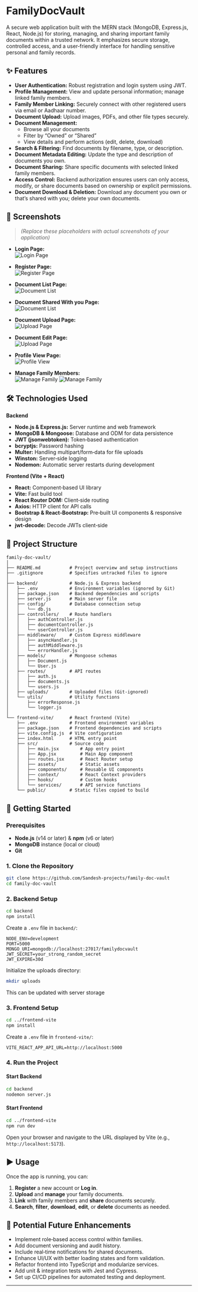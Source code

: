 # FamilyDocVault

A secure web application built with the MERN stack (MongoDB, Express.js, React, Node.js) for storing, managing, and sharing important family documents within a trusted network. It emphasizes secure storage, controlled access, and a user‑friendly interface for handling sensitive personal and family records.

## ✨ Features

- **User Authentication:** Robust registration and login system using JWT.
- **Profile Management:** View and update personal information; manage linked family members.
- **Family Member Linking:** Securely connect with other registered users via email or Aadhaar number.
- **Document Upload:** Upload images, PDFs, and other file types securely.
- **Document Management:**
  - Browse all your documents
  - Filter by “Owned” or “Shared”
  - View details and perform actions (edit, delete, download)
- **Search & Filtering:** Find documents by filename, type, or description.
- **Document Metadata Editing:** Update the type and description of documents you own.
- **Document Sharing:** Share specific documents with selected linked family members.
- **Access Control:** Backend authorization ensures users can only access, modify, or share documents based on ownership or explicit permissions.
- **Document Download & Deletion:** Download any document you own or that’s shared with you; delete your own documents.

## 📸 Screenshots

> _(Replace these placeholders with actual screenshots of your application)_

- **Login Page:**  
  ![Login Page](screenshots/Loginpage.png)

- **Register Page:**  
  ![Register Page](screenshots/registerpage.png)

- **Document List Page:**  
  ![Document List](screenshots/documentlist.png)
- **Document Shared With you Page:**  
  ![Document List](screenshots/ViewDocumentSharedWithYou.png)

- **Document Upload Page:**  
  ![Upload Page](screenshots/documentupload.png)

- **Document Edit Page:**  
  ![Upload Page](screenshots/documentedit.png)

- **Profile View Page:**  
  ![Profile View](screenshots/ProfilePage.png)

- **Manage Family Members:**  
  ![Manage Family](screenshots/SeeAndRemoveFamilyMember.png)
  ![Manage Family](screenshots/addFamilyMemberToDocument.png)

## 🛠️ Technologies Used

**Backend**

- **Node.js & Express.js:** Server runtime and web framework
- **MongoDB & Mongoose:** Database and ODM for data persistence
- **JWT (jsonwebtoken):** Token‑based authentication
- **bcryptjs:** Password hashing
- **Multer:** Handling multipart/form‑data for file uploads
- **Winston:** Server‑side logging
- **Nodemon:** Automatic server restarts during development

**Frontend (Vite + React)**

- **React:** Component‑based UI library
- **Vite:** Fast build tool
- **React Router DOM:** Client‑side routing
- **Axios:** HTTP client for API calls
- **Bootstrap & React‑Bootstrap:** Pre‑built UI components & responsive design
- **jwt-decode:** Decode JWTs client‑side

## 📁 Project Structure

```
family-doc-vault/
│
├── README.md           # Project overview and setup instructions
├── .gitignore          # Specifies untracked files to ignore
│
├── backend/            # Node.js & Express backend
│   ├── .env            # Environment variables (ignored by Git)
│   ├── package.json    # Backend dependencies and scripts
│   ├── server.js       # Main server file
│   ├── config/         # Database connection setup
│   │   └── db.js
│   ├── controllers/    # Route handlers
│   │   ├── authController.js
│   │   ├── documentController.js
│   │   └── userController.js
│   ├── middleware/     # Custom Express middleware
│   │   ├── asyncHandler.js
│   │   ├── authMiddleware.js
│   │   └── errorHandler.js
│   ├── models/         # Mongoose schemas
│   │   ├── Document.js
│   │   └── User.js
│   ├── routes/         # API routes
│   │   ├── auth.js
│   │   ├── documents.js
│   │   └── users.js
│   ├── uploads/        # Uploaded files (Git‑ignored)
│   └── utils/          # Utility functions
│       ├── errorResponse.js
│       └── logger.js
│
└── frontend-vite/      # React frontend (Vite)
    ├── .env            # Frontend environment variables
    ├── package.json    # Frontend dependencies and scripts
    ├── vite.config.js  # Vite configuration
    ├── index.html      # HTML entry point
    ├── src/            # Source code
    │   ├── main.jsx        # App entry point
    │   ├── App.jsx         # Main App component
    │   ├── routes.jsx      # React Router setup
    │   ├── assets/         # Static assets
    │   ├── components/     # Reusable UI components
    │   ├── context/        # React Context providers
    │   ├── hooks/          # Custom hooks
    │   └── services/       # API service functions
    └── public/         # Static files copied to build
```

## 🚀 Getting Started

### Prerequisites

- **Node.js** (v14 or later) & **npm** (v6 or later)
- **MongoDB** instance (local or cloud)
- **Git**

### 1. Clone the Repository

```bash
git clone https://github.com/Sandesh-projects/family-doc-vault
cd family-doc-vault
```

### 2. Backend Setup

```bash
cd backend
npm install
```

Create a `.env` file in `backend/`:

```
NODE_ENV=development
PORT=5000
MONGO_URI=mongodb://localhost:27017/familydocvault
JWT_SECRET=your_strong_random_secret
JWT_EXPIRE=30d
```

Initialize the uploads directory:

```bash
mkdir uploads
```

This can be updated with server storage

### 3. Frontend Setup

```bash
cd ../frontend-vite
npm install
```

Create a `.env` file in `frontend-vite/`:

```
VITE_REACT_APP_API_URL=http://localhost:5000
```

### 4. Run the Project

#### Start Backend

```bash
cd backend
nodemon server.js
```

#### Start Frontend

```bash
cd ../frontend-vite
npm run dev
```

Open your browser and navigate to the URL displayed by Vite (e.g., `http://localhost:5173`).

## ▶️ Usage

Once the app is running, you can:

1. **Register** a new account or **Log in**.
2. **Upload** and **manage** your family documents.
3. **Link** with family members and **share** documents securely.
4. **Search**, **filter**, **download**, **edit**, or **delete** documents as needed.

## 🌱 Potential Future Enhancements

- Implement role‑based access control within families.
- Add document versioning and audit history.
- Include real‑time notifications for shared documents.
- Enhance UI/UX with better loading states and form validation.
- Refactor frontend into TypeScript and modularize services.
- Add unit & integration tests with Jest and Cypress.
- Set up CI/CD pipelines for automated testing and deployment.

---
